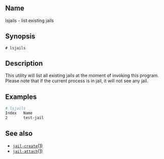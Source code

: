 ## Name

lsjails - list existing jails

## Synopsis

```**sh
# lsjails
```

## Description

This utility will list all existing jails at the moment of invoking this program.
Please note that if the current process is in jail, it will not see any jail.

## Examples

```sh
# lsjails
Index   Name
2       test-jail
```

## See also
* [`jail-create`(1)](help://man/1/jail-create)
* [`jail-attach`(1)](help://man/1/jail-attach)
